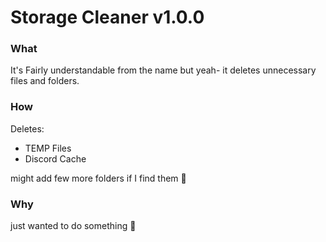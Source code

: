 # Storage Cleaner v1.0.0

### What
It's Fairly understandable from the name but yeah- it deletes unnecessary files and folders.
### How
Deletes:
 - TEMP Files
 - Discord Cache

might add few more folders if I find them 🤷
### Why
just wanted to do something 🤷
